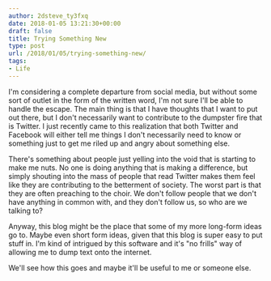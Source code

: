 ```yaml
---
author: 2dsteve_ty3fxq
date: 2018-01-05 13:21:30+00:00
draft: false
title: Trying Something New
type: post
url: /2018/01/05/trying-something-new/
tags:
- Life
---
```


I'm considering a complete departure from social media, but without some sort of outlet in the form of the written word, I'm not sure I'll be able to handle the escape. The main thing is that I have thoughts that I want to put out there, but I don't necessarily want to contribute to the dumpster fire that is Twitter. I just recently came to this realization that both Twitter and Facebook will either tell me things I don't necessarily need to know or something just to get me riled up and angry about something else.

There's something about people just yelling into the void that is starting to make me nuts. No one is doing anything that is making a difference, but simply shouting into the mass of people that read Twitter makes them feel like they are contributing to the betterment of society. The worst part is that they are often preaching to the choir. We don't follow people that we don't have anything in common with, and they don't follow us, so who are we talking to?

Anyway, this blog might be the place that some of my more long-form ideas go to. Maybe even short form ideas, given that this blog is super easy to put stuff in. I'm kind of intrigued by this software and it's "no frills" way of allowing me to dump text onto the internet.

We'll see how this goes and maybe it'll be useful to me or someone else.
